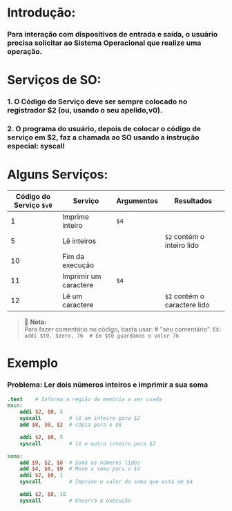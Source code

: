 # Introdução:
### Para interação com dispositivos de entrada e saída, o usuário precisa solicitar ao Sistema Operacional que realize uma operação.

# Serviços de SO:
### 1. O Código do Serviço deve ser sempre colocado no registrador **$2** (ou, usando o seu apelido,v0).
### 2. O programa do usuário, depois de colocar o código de serviço em **$2**, faz a chamada ao SO usando a instrução especial: **syscall**


# Alguns Serviços:
| **Código do Serviço `$v0`** | **Serviço**              | **Argumentos** | **Resultados**                        |
|----------------------------|--------------------------|----------------|---------------------------------------|
| 1                          | Imprime inteiro          | `$4`           |                                       |
| 5                          | Lê inteiros              |                | `$2` contém o inteiro lido            |
| 10                         | Fim da execução          |                |                                       |
| 11                         | Imprimir um caractere    | `$4`           |                                       |
| 12                         | Lê um caractere          |                | `$2` contém o caractere lido          |

> 📌 **Nota:**  
> Para fazer comentário no código, basta usar: # "seu comentário". `EX: addi $t0, $zero, 76  # Em $t0 guardamos o valor 76`

# Exemplo
### Problema: Ler dois números inteiros e imprimir a sua soma
```mips
.text    # Informa a região da memória a ser usada
main: 
    addi $2, $0, 5  
    syscall         # lê um inteiro para $2
    add $8, $0, $2  # cópia para o $8

    addi $2, $0, 5  
    syscall         # lê o outro inteiro para $2

soma: 
    add $9, $2, $8  # Soma os números lidos
    add $4, $0, $9  # Move a soma para o $4
    addi $2, $0, 1  
    syscall         # Imprime o valor da soma que está em $4

    addi $2, $0, 10 
    syscall         # Encerra a execução
```
